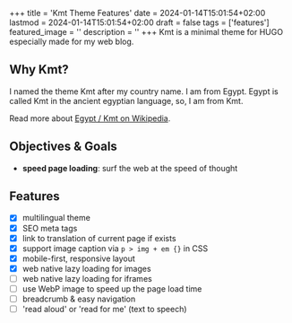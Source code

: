 +++
title = 'Kmt Theme Features'
date = 2024-01-14T15:01:54+02:00
lastmod = 2024-01-14T15:01:54+02:00
draft = false
tags = ['features']
featured_image = ''
description = ''
+++
Kmt is a minimal theme for HUGO especially made for my web blog.

## Why Kmt?

I named the theme Kmt after my country name. I am from Egypt. Egypt is called Kmt in the ancient egyptian language, so, I am from Kmt.

Read more about [Egypt / Kmt on Wikipedia](https://en.wikipedia.org/wiki/Egypt#Names).

## Objectives & Goals

- __speed page loading__: surf the web at the speed of thought

## Features

- [x] multilingual theme
- [x] SEO meta tags
- [x] link to translation of current page if exists
- [x] support image caption via `p > img + em {}` in CSS
- [x] mobile-first, responsive layout
- [x] web native lazy loading for images
- [ ] web native lazy loading for iframes
- [ ] use WebP image to speed up the page load time
- [ ] breadcrumb & easy navigation
- [ ] 'read aloud' or 'read for me' (text to speech)
